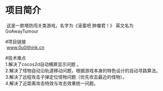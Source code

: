 # 项目简介
  这是一款塔防闯关类游戏，名字为《滚蛋吧  肿瘤君！》 英文名为 GoAwayTumour    
  
#项目链接    
  www.0u0ithink.cn        
  
#技术难点   
   1.解决了cocos2d自动横屏显示问题 。    
   2.解决了怪物自动沿轨道移动问题，根据游戏本身的特色设计的自动寻路算法。    
   3.解决了远程攻击子弹定位怪物问题（优先攻击最近的怪物）。    
   4.解决了近距离攻击特效与攻击效果统一问题。    
